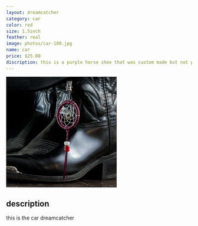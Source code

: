 ```yaml
---
layout: dreamcatcher
category: car
color: red
size: 1.5inch
feather: real
image: photos/car-100.jpg
name: car
price: $25.00
discription: this is a purple horse shoe that was custom made but not picked up 
---
```


![ car dreamcatcher ](/images/photos/car-100.jpg)

## description

this is the car dreamcatcher
